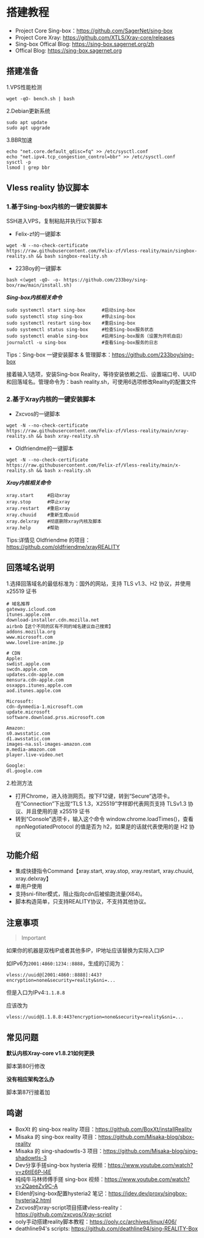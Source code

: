 # 搭建教程

- Project Core Sing-box：https://github.com/SagerNet/sing-box
- Project Core Xray: https://github.com/XTLS/Xray-core/releases
- Sing-box Offical Blog: https://sing-box.sagernet.org/zh
- Offical Blog: https://sing-box.sagernet.org

## 搭建准备
1.VPS性能检测
```
wget -qO- bench.sh | bash
```
2.Debian更新系统
```
sudo apt update
sudo apt upgrade
```
3.BBR加速
```
echo "net.core.default_qdisc=fq" >> /etc/sysctl.conf
echo "net.ipv4.tcp_congestion_control=bbr" >> /etc/sysctl.conf
sysctl -p
lsmod | grep bbr
```

## Vless reality 协议脚本

### 1.基于Sing-box内核的一键安装脚本

SSH进入VPS，复制粘贴并执行以下脚本  

- Felix-zf的一键脚本
```
wget -N --no-check-certificate https://raw.githubusercontent.com/Felix-zf/Vless-reality/main/singbox-reality.sh && bash singbox-reality.sh
```
- 223Boy的一键脚本
```
bash <(wget -qO- -o- https://github.com/233boy/sing-box/raw/main/install.sh)
```

***Sing-box内核相关命令***
```
sudo systemctl start sing-box      #启动sing-box
sudo systemctl stop sing-box       #停止sing-box
sudo systemctl restart sing-box    #重启sing-box
sudo systemctl status sing-box     #检查Sing-box服务状态
sudo systemctl enable sing-box     #启用Sing-box服务（设置为开机自启）
journalctl -u sing-box             #查看Sing-box服务的日志
```
Tips：Sing-box 一键安装脚本 & 管理脚本：https://github.com/233boy/sing-box

接着输入1选项，安装Sing-box Reality，等待安装依赖之后、设置端口号、UUID和回落域名。管理命令为：bash reality.sh，可使用6选项修改Reality的配置文件

### 2.基于Xray内核的一键安装脚本

- Zxcvos的一键脚本
```
wget -N --no-check-certificate https://raw.githubusercontent.com/Felix-zf/Vless-reality/main/xray-reality.sh && bash xray-reality.sh
```
- Oldfriendme的一键脚本
```
wget -N --no-check-certificate https://raw.githubusercontent.com/Felix-zf/Vless-reality/main/x-reality.sh && bash x-reality.sh
```

***Xray内核相关命令***
```
xray.start     #启动xray
xray.stop      #停止xray
xray.restart   #重启xray
xray.chuuid    #重新生成uuid
xray.delxray   #彻底删除xray内核及脚本
xray.help      #帮助
```
Tips:详情见 Oldfriendme 的项目：https://github.com/oldfriendme/xrayREALITY

## 回落域名说明
1.选择回落域名的最低标准为：国外的网站，支持 TLS v1.3、H2 协议，并使用 x25519 证书  
```
# 域名推荐
gateway.icloud.com
itunes.apple.com
download-installer.cdn.mozilla.net
airbnb【这个不同的区有不同的域名建议自己搜索】
addons.mozilla.org
www.microsoft.com
www.lovelive-anime.jp

# CDN
Apple:
swdist.apple.com
swcdn.apple.com
updates.cdn-apple.com
mensura.cdn-apple.com
osxapps.itunes.apple.com
aod.itunes.apple.com

Microsoft:
cdn-dynmedia-1.microsoft.com
update.microsoft
software.download.prss.microsoft.com

Amazon:
s0.awsstatic.com
d1.awsstatic.com
images-na.ssl-images-amazon.com
m.media-amazon.com
player.live-video.net

Google:
dl.google.com
```
2.检测方法  
- 打开Chrome，进入待测网页。按下F12键，转到“Secure”选项卡。在“Connection”下出现“TLS 1.3，X25519”字样即代表网页支持 TLSv1.3 协议、并且使用的是 x25519 证书
- 转到“Console”选项卡，输入这个命令 window.chrome.loadTimes()，查看 npnNegotiatedProtocol 的值是否为 h2，如果是的话就代表使用的是 H2 协议


## 功能介绍
- 集成快捷指令Command【xray.start, xray.stop, xray.restart, xray.chuuid, xray.delxray】
- 单用户使用
- 支持sni-filter模式，阻止指向cdn后被偷跑流量(X64)。
- 脚本构造简单，只支持REALITY协议，不支持其他协议。


## 注意事项
> Important

如果你的机器是双栈IP或者其他多IP，IP地址应该替换为实际入口IP

如IPv6为`2001:4860:1234::8888`，生成的订阅为：

`vless://uuid@[2001:4860::8888]:443?encryption=none&security=reality&sni=...`

但是入口为IPv4:`1.1.8.8`

应该改为

`vless://uuid@1.1.8.8:443?encryption=none&security=reality&sni=...`


## 常见问题
**默认内核Xray-core v1.8.21如何更换**

脚本第80行修改

**没有相应架构怎么办**

脚本第87行接着加


## 鸣谢

* BoxXt 的 sing-box reality 项目：https://github.com/BoxXt/installReality
* Misaka 的 sing-box reality 项目：https://github.com/Misaka-blog/sbox-reality
* Misaka 的 sing-shadowtls-3 项目：https://github.com/Misaka-blog/sing-shadowtls-3
* Dev分享手搓sing-box hysteria 视频：https://www.youtube.com/watch?v=z6tIE6P-l4E
* 纯纯牛马林师傅手搓 sing-box 视频：https://www.youtube.com/watch?v=2QaeeZv9C-A
* Elden的sing-box配置hysteria2 笔记：https://idev.dev/proxy/singbox-hysteria2.html
* Zxcvos的xray-script项目搭建vless-reality：https://github.com/zxcvos/Xray-script
* ooly手动搭建reality脚本教程：https://ooly.cc/archives/linux/406/
* deathline94's scripts: https://github.com/deathline94/sing-REALITY-Box


